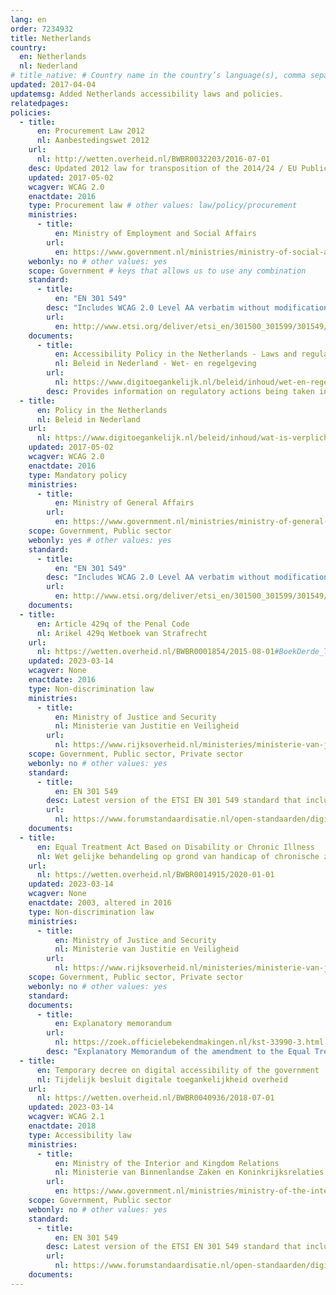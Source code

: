 ```yaml
---
lang: en
order: 7234932
title: Netherlands
country:
  en: Netherlands
  nl: Nederland
# title_native: # Country name in the country’s language(s), comma separated. For Switzerland: Schweiz, Suisse, Svizzera, Svizra
updated: 2017-04-04
updatemsg: Added Netherlands accessibility laws and policies.
relatedpages:
policies:
  - title:
      en: Procurement Law 2012
      nl: Aanbestedingswet 2012
    url:
      nl: http://wetten.overheid.nl/BWBR0032203/2016-07-01
    desc: Updated 2012 law for transposition of the 2014/24 / EU Public Procurement Directive into the existing procurement law.
    updated: 2017-05-02
    wcagver: WCAG 2.0
    enactdate: 2016
    type: Procurement law # other values: law/policy/procurement
    ministries:
      - title:
          en: Ministry of Employment and Social Affairs
        url:
          en: https://www.government.nl/ministries/ministry-of-social-affairs-and-employment
    webonly: no # other values: yes
    scope: Government # keys that allows us to use any combination
    standard:
      - title:
          en: "EN 301 549"
        desc: "Includes WCAG 2.0 Level AA verbatim without modifications for Web content, and WCAG 2.0 Level AA as interpreted by WCAG2ICT for non-Web documentation and software."
        url:
          en: http://www.etsi.org/deliver/etsi_en/301500_301599/301549/01.01.01_60/en_301549v010101p.pdf
    documents:
      - title:
          en: Accessibility Policy in the Netherlands - Laws and regulations
          nl: Beleid in Nederland - Wet- en regelgeving
        url:
          nl: https://www.digitoegankelijk.nl/beleid/inhoud/wet-en-regelgeving
        desc: Provides information on regulatory actions being taken in the Netherlands on accessibility, including work to transpose the EU 2016/2102 Web and Mobile Accessibility Directive into law.
  - title:
      en: Policy in the Netherlands
      nl: Beleid in Nederland
    url:
      nl: https://www.digitoegankelijk.nl/beleid/inhoud/wat-is-verplicht
    updated: 2017-05-02
    wcagver: WCAG 2.0
    enactdate: 2016
    type: Mandatory policy
    ministries:
      - title:
          en: Ministry of General Affairs
        url:
          en: https://www.government.nl/ministries/ministry-of-general-affairs
    scope: Government, Public sector
    webonly: yes # other values: yes
    standard:
      - title:
          en: "EN 301 549"
        desc: "Includes WCAG 2.0 Level AA verbatim without modifications for Web content, and WCAG 2.0 Level AA as interpreted by WCAG2ICT for non-Web documentation and software."
        url:
          en: http://www.etsi.org/deliver/etsi_en/301500_301599/301549/01.01.01_60/en_301549v010101p.pdf
    documents:
  - title:
      en: Article 429q of the Penal Code
      nl: Arikel 429q Wetboek van Strafrecht
    url:
      nl: https://wetten.overheid.nl/BWBR0001854/2015-08-01#BoekDerde_TiteldeelII_Artikel429quater
    updated: 2023-03-14
    wcagver: None
    enactdate: 2016
    type: Non-discrimination law
    ministries:
      - title:
          en: Ministry of Justice and Security
          nl: Ministerie van Justitie en Veiligheid
        url:
          nl: https://www.rijksoverheid.nl/ministeries/ministerie-van-justitie-en-veiligheid
    scope: Government, Public sector, Private sector
    webonly: no # other values: yes
    standard:
      - title:
          en: EN 301 549
        desc: Latest version of the ETSI EN 301 549 standard that includes WCAG. For Dutch public sector bodies, the Forum voor Standaardisatie points to the latest version of the WCAG and EN 301 549 standards.
        url:
          nl: https://www.forumstandaardisatie.nl/open-standaarden/digitoegankelijk-en-301-549-met-wcag-21
    documents:
  - title:
      en: Equal Treatment Act Based on Disability or Chronic Illness
      nl: Wet gelijke behandeling op grond van handicap of chronische ziekte
    url:
      nl: https://wetten.overheid.nl/BWBR0014915/2020-01-01
    updated: 2023-03-14
    wcagver: None
    enactdate: 2003, altered in 2016
    type: Non-discrimination law
    ministries:
      - title:
          en: Ministry of Justice and Security
          nl: Ministerie van Justitie en Veiligheid
        url:
          nl: https://www.rijksoverheid.nl/ministeries/ministerie-van-justitie-en-veiligheid
    scope: Government, Public sector, Private sector
    webonly: no # other values: yes
    standard:
    documents:
      - title: 
          en: Explanatory memorandum
        url:
          nl: https://zoek.officielebekendmakingen.nl/kst-33990-3.html
        desc: "Explanatory Memorandum of the amendment to the Equal Treatment Act on the basis of a disability or chronic illness and the Electoral Act. With this, the UN Disability Convention has been ratified."
  - title:
      en: Temporary decree on digital accessibility of the government
      nl: Tijdelijk besluit digitale toegankelijkheid overheid
    url:
      nl: https://wetten.overheid.nl/BWBR0040936/2018-07-01
    updated: 2023-03-14
    wcagver: WCAG 2.1
    enactdate: 2018
    type: Accessibility law
    ministries:
      - title:
          en: Ministry of the Interior and Kingdom Relations
          nl: Ministerie van Binnenlandse Zaken en Koninkrijksrelaties
        url:
          en: https://www.government.nl/ministries/ministry-of-the-interior-and-kingdom-relations
    scope: Government, Public sector
    webonly: no # other values: yes
    standard:
      - title:
          en: EN 301 549
        desc: Latest version of the ETSI EN 301 549 standard that includes WCAG. For Dutch public sector bodies, the Forum voor Standaardisatie points to the latest version of the WCAG and EN 301 549 standards.
        url:
          nl: https://www.forumstandaardisatie.nl/open-standaarden/digitoegankelijk-en-301-549-met-wcag-21
    documents:    
---
```

